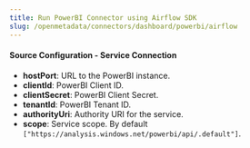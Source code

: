 ```yaml
---
title: Run PowerBI Connector using Airflow SDK
slug: /openmetadata/connectors/dashboard/powerbi/airflow
---
```


<ConnectorIntro connector="PowerBI" goal="Airflow"/>

<Requirements />

<PythonMod connector="PowerBI" module="powerbi" />

<MetadataIngestionServiceDev service="dashboard" connector="PowerBI" goal="Airflow"/>

<h4>Source Configuration - Service Connection</h4>

- **hostPort**: URL to the PowerBI instance.
- **clientId**: PowerBI Client ID.
- **clientSecret**: PowerBI Client Secret.
- **tenantId**: PowerBI Tenant ID.
- **authorityUri**: Authority URI for the service.
- **scope**: Service scope. By default `["https://analysis.windows.net/powerbi/api/.default"]`.

<MetadataIngestionConfig service="dashboard" connector="PowerBI" goal="Airflow" />

